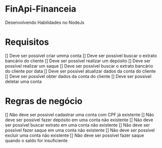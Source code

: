 # FinApi-Financeia
Desenvolvendo Habilidades no NodeJs

# Requisitos

[] Deve ser possível criar umma conta
[] Deve ser possível buscar o extrato bancário do cliente
[] Deve ser possível realizar um depósito
[] Deve ser possível realizar um saque
[] Deve ser possível buscar o extrato bancário do cliente por data
[] Deve ser possível atualizar dados da conta do cliente
[] Deve ser possível obter dados da conta do cliente
[] Deve ser possível deletar uma conta 

# Regras de negócio

[] Não deve ser possível cadastrar uma conta com CPF já existente
[] Não deve ser possível fazer depósito em uma conta não existente
[] Não deve ser possível buscar extrato em uma conta não existente
[] Não deve ser possível fazer saque em uma conta não existente
[] Não deve ser possível excluir uma conta não existente
[] Não deve ser possível fazer saque quando o saldo for insuficiente
